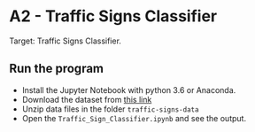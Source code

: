 # A2 - Traffic Signs Classifier

Target: Traffic Signs Classifier.

## Run the program

- Install the Jupyter Notebook with python 3.6 or Anaconda.
- Download the dataset from [this link](http://benchmark.ini.rub.de/?section=gtsrb&subsection=dataset)
- Unzip data files in the folder `traffic-signs-data`
- Open the `Traffic_Sign_Classifier.ipynb` and see the output.